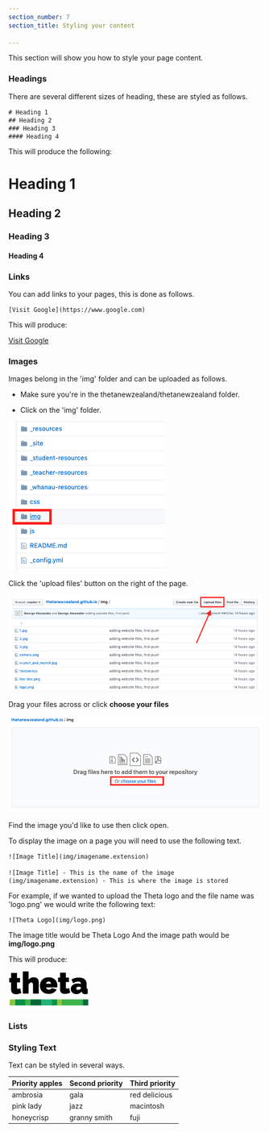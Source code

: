 ```yaml
---
section_number: 7
section_title: Styling your content

---
```


This section will show you how to style your page content.


### Headings

There are several different sizes of heading, these are styled as follows.

    # Heading 1
    ## Heading 2
    ### Heading 3
    #### Heading 4

This will produce the following:

# Heading 1
## Heading 2
### Heading 3
#### Heading 4   


### Links

You can add links to your pages, this is done as follows.

    [Visit Google](https://www.google.com)

This will produce:

[Visit Google](https://www.google.com)


### Images

Images belong in the 'img' folder and can be uploaded as follows.

- Make sure you're in the thetanewzealand/thetanewzealand folder.

- Click on the 'img' folder.

![img folder](img/img_folder.png)

Click the 'upload files' button on the right of the page.

![img folder](img/upload.png)

Drag your files across or click **choose your files**

![img folder](img/choose.png)

Find the image you'd like to use then click open.

To display the image on a page you will need to use the following text.

    ![Image Title](img/imagename.extension)

    ![Image Title] - This is the name of the image
    (img/imagename.extension) - This is where the image is stored

For example, if we wanted to upload the Theta logo and the file name was 'logo.png' we would write the following text:

    ![Theta Logo](img/logo.png)

The image title would be Theta Logo
And the image path would be **img/logo.png**

This will produce:

![Theta Logo](logo.png)

### Lists


### Styling Text

Text can be styled in several ways.

  | Priority apples | Second priority | Third priority |
  |-------|--------|---------|
  | ambrosia | gala | red delicious |
  | pink lady | jazz | macintosh |
  | honeycrisp | granny smith | fuji |
